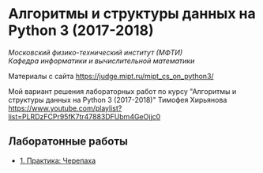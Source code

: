 # Алгоритмы и структуры данных на Python 3 (2017-2018)

*Московский физико-технический институт (МФТИ)*  
*Кафедра информатики и вычислительной математики*

Материалы с сайта https://judge.mipt.ru/mipt_cs_on_python3/

Мой вариант решения лабораторных работ по курсу 
"Алгоритмы и структуры данных на Python 3 (2017-2018)" Тимофея Хирьянова  
https://www.youtube.com/playlist?list=PLRDzFCPr95fK7tr47883DFUbm4GeOjjc0

## Лаборатонные работы

- [1. Практика: Черепаха](Lab_01/)
